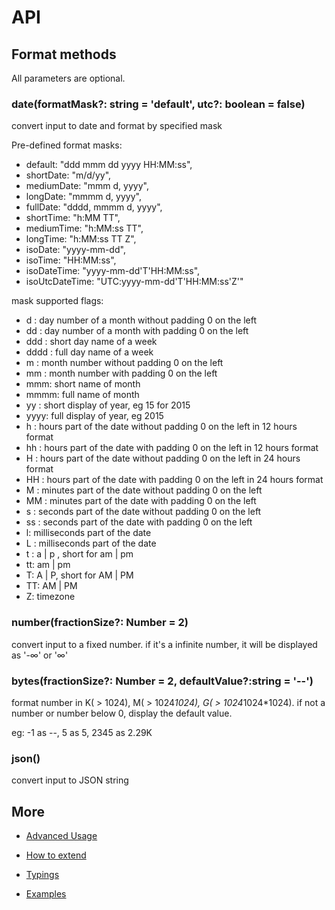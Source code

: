 # API

## Format methods

All parameters are optional.

### date(formatMask?: string = 'default', utc?: boolean = false)

convert input to date and format by specified mask

Pre-defined format masks:

- default: "ddd mmm dd yyyy HH:MM:ss",
- shortDate: "m/d/yy",
- mediumDate: "mmm d, yyyy",
- longDate: "mmmm d, yyyy",
- fullDate: "dddd, mmmm d, yyyy",
- shortTime: "h:MM TT",
- mediumTime: "h:MM:ss TT",
- longTime: "h:MM:ss TT Z",
- isoDate: "yyyy-mm-dd",
- isoTime: "HH:MM:ss",
- isoDateTime: "yyyy-mm-dd'T'HH:MM:ss",
- isoUtcDateTime: "UTC:yyyy-mm-dd'T'HH:MM:ss'Z'"

mask supported flags:

- d : day number of a month without padding 0 on the left
- dd : day number of a month with padding 0 on the left
- ddd : short day name of a week
- dddd : full day name of a week
- m : month number without padding 0 on the left
- mm : month number with padding 0 on the left
- mmm: short name of month
- mmmm: full name of month
- yy : short display of year, eg 15 for 2015
- yyyy: full display of year, eg 2015
- h : hours part of the date without padding 0 on the left in 12 hours format
- hh : hours part of the date with padding 0 on the left in 12 hours format
- H : hours part of the date without padding 0 on the left in 24 hours format
- HH : hours part of the date with padding 0 on the left in 24 hours format
- M : minutes part of the date without padding 0 on the left
- MM : minutes part of the date with padding 0 on the left
- s : seconds part of the date without padding 0 on the left
- ss : seconds part of the date with padding 0 on the left
- l: milliseconds part of the date
- L : milliseconds part of the date
- t : a | p , short for am | pm
- tt: am | pm
- T: A | P, short for AM | PM
- TT: AM | PM
- Z: timezone

### number(fractionSize?: Number = 2)

convert input to a fixed number.
if it's a infinite number, it will be displayed as '-∞' or '∞'

### bytes(fractionSize?: Number = 2, defaultValue?:string = '--')

format number in K( > 1024), M( > 1024*1024), G( > 1024*1024*1024).
if not a number or number below 0, display the default value.

eg: -1 as --, 5 as 5, 2345 as 2.29K

### json()

convert input to JSON string

## More

- [Advanced Usage](advanced.md)

- [How to extend](extend.md)

- [Typings](../src/index.d.ts)

- [Examples](../examples)